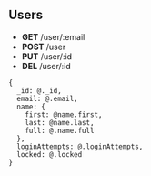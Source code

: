 ## Users

* **GET** /user/:email
* **POST** /user
* **PUT** /user/:id
* **DEL** /user/:id

```
{
  _id: @._id,
  email: @.email,
  name: {
    first: @name.first,
    last: @name.last,
    full: @.name.full
  },
  loginAttempts: @.loginAttempts,
  locked: @.locked
}
```
